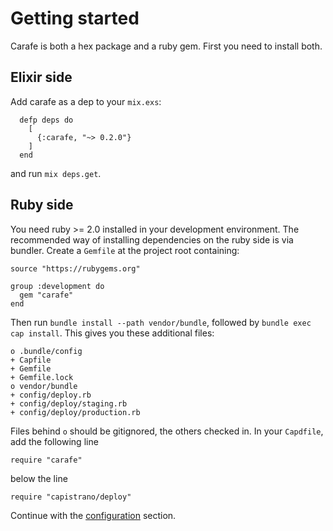 # Getting started

Carafe is both a hex package and a ruby gem. First you need to install both.

## Elixir side

Add carafe as a dep to your `mix.exs`:

```
  defp deps do
    [
      {:carafe, "~> 0.2.0"}
    ]
  end
```

and run `mix deps.get`.

## Ruby side

You need ruby >= 2.0 installed in your development environment. The recommended way of installing dependencies on the ruby side is via bundler. Create a `Gemfile` at
the project root containing:

```
source "https://rubygems.org"

group :development do
  gem "carafe"
end
```

Then run `bundle install --path vendor/bundle`, followed by `bundle exec cap install`. This gives you
these additional files:

```
o .bundle/config
+ Capfile
+ Gemfile
+ Gemfile.lock
o vendor/bundle
+ config/deploy.rb
+ config/deploy/staging.rb
+ config/deploy/production.rb
```

Files behind `o` should be gitignored, the others checked in. In your `Capdfile`, add the following line
```
require "carafe"
```
below the line
```
require "capistrano/deploy"
```

Continue with the [configuration](./configurationusage.html) section.
